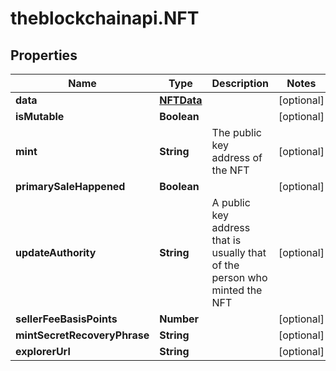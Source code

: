 # theblockchainapi.NFT

## Properties

Name | Type | Description | Notes
------------ | ------------- | ------------- | -------------
**data** | [**NFTData**](NFTData.md) |  | [optional] 
**isMutable** | **Boolean** |  | [optional] 
**mint** | **String** | The public key address of the NFT  | [optional] 
**primarySaleHappened** | **Boolean** |  | [optional] 
**updateAuthority** | **String** | A public key address that is usually that of the person who minted the NFT  | [optional] 
**sellerFeeBasisPoints** | **Number** |  | [optional] 
**mintSecretRecoveryPhrase** | **String** |  | [optional] 
**explorerUrl** | **String** |  | [optional] 


